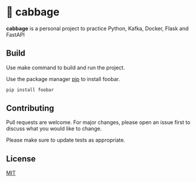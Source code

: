 # 🥬 cabbage

**cabbage** is a personal project to practice Python, Kafka, Docker, Flask and FastAPI

## Build

Use make command to build and run the project.

Use  the package manager [pip](https://pip.pypa.io/en/stable/) to install foobar.

```bash
pip install foobar
```

## Contributing

Pull requests are welcome. For major changes, please open an issue first
to discuss what you would like to change.

Please make sure to update tests as appropriate.

## License

[MIT](https://choosealicense.com/licenses/mit/)
